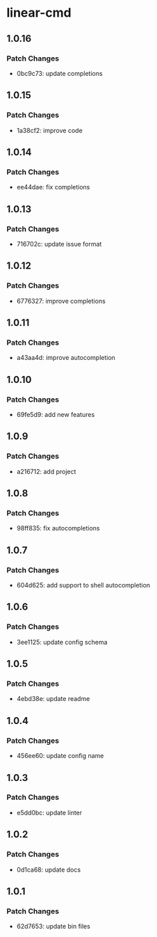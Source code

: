 # linear-cmd

## 1.0.16

### Patch Changes

- 0bc9c73: update completions

## 1.0.15

### Patch Changes

- 1a38cf2: improve code

## 1.0.14

### Patch Changes

- ee44dae: fix completions

## 1.0.13

### Patch Changes

- 716702c: update issue format

## 1.0.12

### Patch Changes

- 6776327: improve completions

## 1.0.11

### Patch Changes

- a43aa4d: improve autocompletion

## 1.0.10

### Patch Changes

- 69fe5d9: add new features

## 1.0.9

### Patch Changes

- a216712: add project

## 1.0.8

### Patch Changes

- 98ff835: fix autocompletions

## 1.0.7

### Patch Changes

- 604d625: add support to shell autocompletion

## 1.0.6

### Patch Changes

- 3ee1125: update config schema

## 1.0.5

### Patch Changes

- 4ebd38e: update readme

## 1.0.4

### Patch Changes

- 456ee60: update config name

## 1.0.3

### Patch Changes

- e5dd0bc: update linter

## 1.0.2

### Patch Changes

- 0d1ca68: update docs

## 1.0.1

### Patch Changes

- 62d7653: update bin files
